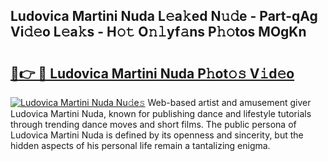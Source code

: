 ## Ludovica Martini Nuda L𝚎a𝚔ed N𝚞𝚍e - Part-qAg Vi𝚍𝚎o L𝚎a𝚔s - H𝚘𝚝 O𝚗𝚕yf𝚊ns P𝚑𝚘tos MOgKn

# <h2><a href="http://kf0mtq.oniu.top/?m=Ludovica+Martini+Nuda">🔗👉 🔴 Ludovica Martini Nuda P𝚑ot𝚘𝚜 V𝚒d𝚎o</a></h2>

[![Ludovica Martini Nuda Nu𝚍e𝚜](https://i.imgur.com/0qMVB7G.gif)](http://kf0mtq.oniu.top/?m=Ludovica+Martini+Nuda)
Web-based artist and amusement giver Ludovica Martini Nuda, known for publishing dance and lifestyle tutorials through trending dance moves and short films. The public persona of Ludovica Martini Nuda is defined by its openness and sincerity, but the hidden aspects of his personal life remain a tantalizing enigma.  
